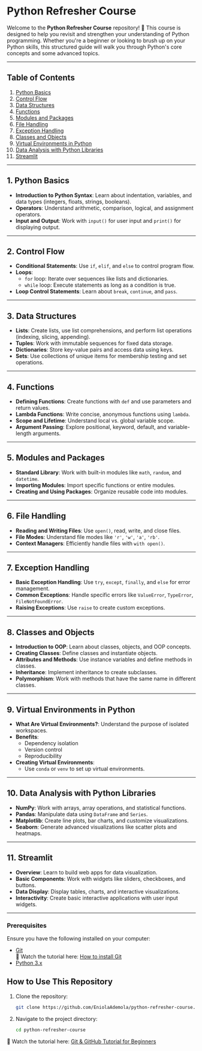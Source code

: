 # Python Refresher Course

Welcome to the **Python Refresher Course** repository! 🎉 This course is designed to help you revisit and strengthen your understanding of Python programming. Whether you're a beginner or looking to brush up on your Python skills, this structured guide will walk you through Python's core concepts and some advanced topics.

---

## Table of Contents
1. [Python Basics](#1-python-basics)
2. [Control Flow](#2-control-flow)
3. [Data Structures](#3-data-structures)
4. [Functions](#4-functions)
5. [Modules and Packages](#5-modules-and-packages)
6. [File Handling](#6-file-handling)
7. [Exception Handling](#7-exception-handling)
8. [Classes and Objects](#8-classes-and-objects)
9. [Virtual Environments in Python](#9-virtual-environments-in-python)
10. [Data Analysis with Python Libraries](#10-data-analysis-with-python-libraries)
11. [Streamlit](#11-streamlit)

---

## 1. Python Basics
- **Introduction to Python Syntax**: Learn about indentation, variables, and data types (integers, floats, strings, booleans).
- **Operators**: Understand arithmetic, comparison, logical, and assignment operators.
- **Input and Output**: Work with `input()` for user input and `print()` for displaying output.

---

## 2. Control Flow
- **Conditional Statements**: Use `if`, `elif`, and `else` to control program flow.
- **Loops**:
  - `for` loop: Iterate over sequences like lists and dictionaries.
  - `while` loop: Execute statements as long as a condition is true.
- **Loop Control Statements**: Learn about `break`, `continue`, and `pass`.

---

## 3. Data Structures
- **Lists**: Create lists, use list comprehensions, and perform list operations (indexing, slicing, appending).
- **Tuples**: Work with immutable sequences for fixed data storage.
- **Dictionaries**: Store key-value pairs and access data using keys.
- **Sets**: Use collections of unique items for membership testing and set operations.

---

## 4. Functions
- **Defining Functions**: Create functions with `def` and use parameters and return values.
- **Lambda Functions**: Write concise, anonymous functions using `lambda`.
- **Scope and Lifetime**: Understand local vs. global variable scope.
- **Argument Passing**: Explore positional, keyword, default, and variable-length arguments.

---

## 5. Modules and Packages
- **Standard Library**: Work with built-in modules like `math`, `random`, and `datetime`.
- **Importing Modules**: Import specific functions or entire modules.
- **Creating and Using Packages**: Organize reusable code into modules.

---

## 6. File Handling
- **Reading and Writing Files**: Use `open()`, read, write, and close files.
- **File Modes**: Understand file modes like `'r'`, `'w'`, `'a'`, `'rb'`.
- **Context Managers**: Efficiently handle files with `with open()`.

---

## 7. Exception Handling
- **Basic Exception Handling**: Use `try`, `except`, `finally`, and `else` for error management.
- **Common Exceptions**: Handle specific errors like `ValueError`, `TypeError`, `FileNotFoundError`.
- **Raising Exceptions**: Use `raise` to create custom exceptions.

---

## 8. Classes and Objects
- **Introduction to OOP**: Learn about classes, objects, and OOP concepts.
- **Creating Classes**: Define classes and instantiate objects.
- **Attributes and Methods**: Use instance variables and define methods in classes.
- **Inheritance**: Implement inheritance to create subclasses.
- **Polymorphism**: Work with methods that have the same name in different classes.

---

## 9. Virtual Environments in Python
- **What Are Virtual Environments?**: Understand the purpose of isolated workspaces.
- **Benefits**:
  - Dependency isolation
  - Version control
  - Reproducibility
- **Creating Virtual Environments**:
  - Use `conda` or `venv` to set up virtual environments.

---

## 10. Data Analysis with Python Libraries
- **NumPy**: Work with arrays, array operations, and statistical functions.
- **Pandas**: Manipulate data using `DataFrame` and `Series`.
- **Matplotlib**: Create line plots, bar charts, and customize visualizations.
- **Seaborn**: Generate advanced visualizations like scatter plots and heatmaps.

---

## 11. Streamlit
- **Overview**: Learn to build web apps for data visualization.
- **Basic Components**: Work with widgets like sliders, checkboxes, and buttons.
- **Data Display**: Display tables, charts, and interactive visualizations.
- **Interactivity**: Create basic interactive applications with user input widgets.

---

### Prerequisites  
Ensure you have the following installed on your computer:  
- [Git](https://git-scm.com/downloads)  
🎥 Watch the tutorial here:
 [How to install Git](https://www.youtube.com/watch?v=C2x4OKZLS_E)
- [Python 3.x](https://www.python.org/downloads/)  

## How to Use This Repository
1. Clone the repository:
   ```bash
   git clone https://github.com/EniolaAdemola/python-refresher-course.git

2. Navigate to the project directory:

   ```bash
   cd python-refresher-course
   ```

🎥 Watch the tutorial here:
 [Git & GitHub Tutorial for Beginners](https://www.youtube.com/watch?v=STgy2yqdvnU)  
